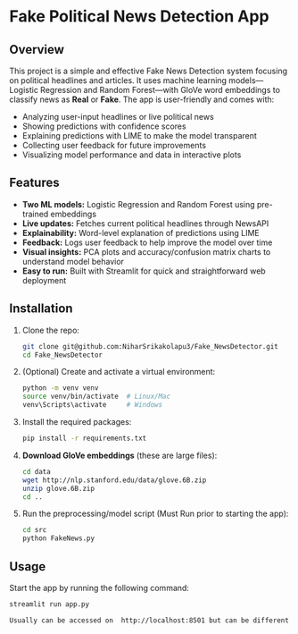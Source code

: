 # Fake Political News Detection App

## Overview
This project is a simple and effective Fake News Detection system focusing on political headlines and articles. It uses machine learning models—Logistic Regression and Random Forest—with GloVe word embeddings to classify news as **Real** or **Fake**. The app is user-friendly and comes with:

- Analyzing user-input headlines or live political news
- Showing predictions with confidence scores
- Explaining predictions with LIME to make the model transparent
- Collecting user feedback for future improvements
- Visualizing model performance and data in interactive plots

## Features
- **Two ML models:** Logistic Regression and Random Forest using pre-trained embeddings  
- **Live updates:** Fetches current political headlines through NewsAPI  
- **Explainability:** Word-level explanation of predictions using LIME  
- **Feedback:** Logs user feedback to help improve the model over time  
- **Visual insights:** PCA plots and accuracy/confusion matrix charts to understand model behavior  
- **Easy to run:** Built with Streamlit for quick and straightforward web deployment  

## Installation

1. Clone the repo:
    ```bash
    git clone git@github.com:NiharSrikakolapu3/Fake_NewsDetector.git
    cd Fake_NewsDetector
    ```

2. (Optional) Create and activate a virtual environment:
    ```bash
    python -m venv venv
    source venv/bin/activate  # Linux/Mac
    venv\Scripts\activate     # Windows
    ```

3. Install the required packages:
    ```bash
    pip install -r requirements.txt
    ```

4. **Download GloVe embeddings** (these are large files):  
    ```bash
    cd data
    wget http://nlp.stanford.edu/data/glove.6B.zip
    unzip glove.6B.zip
    cd ..
    ```

5. Run the preprocessing/model script (Must Run prior to starting the app):
    ```bash
    cd src
    python FakeNews.py
    ```

## Usage

Start the app by running the following command:
```bash
streamlit run app.py

Usually can be accessed on  http://localhost:8501 but can be different so check your terminal

